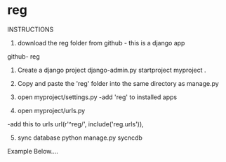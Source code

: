 reg
===
INSTRUCTIONS

1) download the reg folder from github - this is a django app

github- reg

1) Create a django project 
django-admin.py startproject myproject . 
2) Copy and paste the 'reg' folder into the same directory as manage.py 
3) open myproject/settings.py 
-add 'reg' to installed apps 

4) open myproject/urls.py 

-add this to urls 
url(r'^reg/', include('reg.urls')), 

5) sync database 
python manage.py sycncdb

Example Below....
